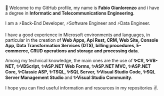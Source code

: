 👋 Welcome to my GitHub profile, my name is <b>Fabio Gianlorenzo</b> and i have a degree in <b>Informatic and Telecommunications Engineering</b>.

I am a ⚡Back-End Developer, ⚡Software Engineer and ⚡Data Engineer.

I have a good experience in Microsoft environments and languages, in particular in the creation of <b>Web Apps, Api Rest, CRM, Web Site, Console App, Data Transformation Services (DTS), billing procedures, E-commerce, CRUD operations and storage and processing data</b>.

Among my technical knowledge, the main ones are the use of <b>✨C#, ✨VB-NET, ✨VBScript, ✨ASP.NET Web Forms, ✨ASP.NET MVC, ✨ASP.NET Core, ✨Classic ASP, ✨TSQL, ✨SQL Server, ✨Visual Studio Code, ✨SQL Server Management Studio </b>and<b> ✨Visual Studio Community</b>.

I hope you can find useful information and resources in my repositories ✌.

